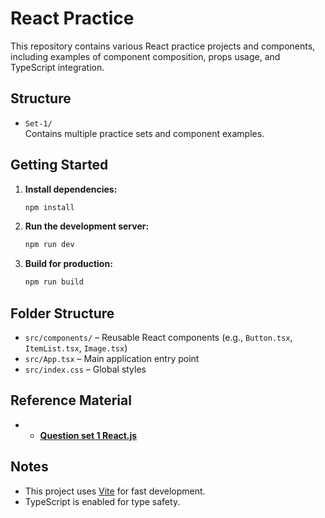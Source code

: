 # React Practice

This repository contains various React practice projects and components, including examples of component composition, props usage, and TypeScript integration.

## Structure

- `Set-1/`  
  Contains multiple practice sets and component examples.

## Getting Started

1. **Install dependencies:**

   ```bash
   npm install
   ```

2. **Run the development server:**

   ```bash
   npm run dev
   ```

3. **Build for production:**
   ```bash
   npm run build
   ```

## Folder Structure

- `src/components/` – Reusable React components (e.g., `Button.tsx`, `ItemList.tsx`, `Image.tsx`)
- `src/App.tsx` – Main application entry point
- `src/index.css` – Global styles

## Reference Material

- - **[Question set 1 React.js](Set-1/setone/)**

## Notes

- This project uses [Vite](https://vitejs.dev/) for fast development.
- TypeScript is enabled for type safety.
